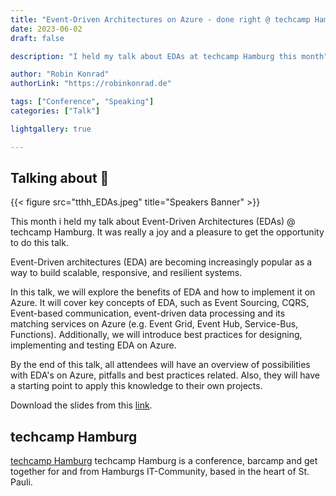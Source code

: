 ```yaml
---
title: "Event-Driven Architectures on Azure - done right @ techcamp Hamburg"
date: 2023-06-02
draft: false

description: "I held my talk about EDAs at techcamp Hamburg this month"

author: "Robin Konrad"
authorLink: "https://robinkonrad.de"

tags: ["Conference", "Speaking"]
categories: ["Talk"]

lightgallery: true

---
```


## Talking about :rocket:
{{< figure src="tthh_EDAs.jpeg" title="Speakers Banner" >}}

This month i held my talk about Event-Driven Architectures (EDAs) @ techcamp Hamburg. It was really a joy and a pleasure to get the opportunity to do this talk.

Event-Driven architectures (EDA) are becoming increasingly popular as a way to build scalable, responsive, and resilient systems.

In this talk, we will explore the benefits of EDA and how to implement it on Azure. It will cover key concepts of EDA, such as Event Sourcing, CQRS, Event-based communication, event-driven data processing and its matching services on Azure (e.g. Event Grid, Event Hub, Service-Bus, Functions). Additionally, we will introduce best practices for designing, implementing and testing EDA on Azure. 

By the end of this talk, all attendees will have an overview of possibilities with EDA's on Azure, pitfalls and best practices related. Also, they will have a starting point to apply this knowledge to their own projects.

Download the slides from this [link](./techcampHamburg-EventDrivenArchitectures.pdf).

## techcamp Hamburg
[techcamp Hamburg](https://techcamp.hamburg) techcamp Hamburg is a conference, barcamp and get together for and from Hamburgs IT-Community, based in the heart of St. Pauli. 